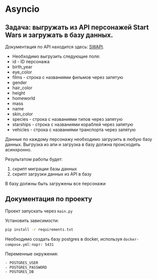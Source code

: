 # Asyncio

## **Задача**: выгружать из API персонажей Start Wars и загружать в базу данных.
Документация по API находится здесь: [SWAPI](https://swapi.dev/documentation#people).

- Необходимо выгрузить cледующие поля:
- id - ID персонажа
- birth_year
- eye_color
- films - строка с названиями фильмов через запятую
- gender
- hair_color
- height
- homeworld
- mass
- name
- skin_color
- species - строка с названиями типов через запятую
- starships - строка с названиями кораблей через запятую
- vehicles - строка с названиями транспорта через запятую  

Данные по каждому персонажу необходимо загрузить в любую базу данных.
Выгрузка из апи и загрузка в базу должна происходить асинхронно.


Результатом работы будет:

1. скрипт миграции базы данных
2. скрипт загрузки данных из API в базу  

В базу должны быть загружены все персонажи

## Документация по проекту

Проект запускать через `main.py`

Установить зависимости:

```bash
pip install -r requirements.txt
```

Необходимо создать базу postgres в docker, используя `docker-compose.yml`: 
`порт: 5431` 

Переменные окружения:

```bash
- POSTGRES_USER
- POSTGRES_PASSWORD
- POSTGRES_DB
```
